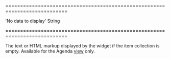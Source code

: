<!--**
/*-------------------------------------------
    Auto-generated file. Do not modify.
-------------------------------------------

**-->
===========================================================================
<!--default-->'No data to display'<!--/default-->
<!--type-->String<!--/type-->
===========================================================================

<!--shortDescription-->
The text or HTML markup displayed by the widget if the item collection is empty. Available for the Agenda [view](/Documentation/ApiReference/UI_Widgets/dxScheduler/Configuration/#views) only.
<!--/shortDescription-->

<!--fullDescription-->

<!--/fullDescription-->
